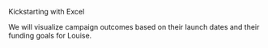 Kickstarting with Excel

We will visualize campaign outcomes based on their launch dates and their funding goals for Louise.
